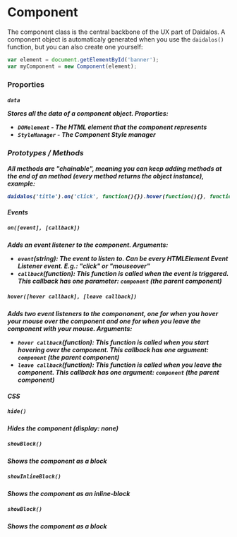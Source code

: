 # Component <class>
The component class is the central backbone of the UX part of Daidalos.
A component object is automaticaly generated when you use the ```daidalos()``` function, but you can also create one yourself:
```javascript
var element = document.getElementById('banner');
var myComponent = new Component(element);
```

### Proporties
##### ```data``` <object>
Stores all the data of a component object.
Proporties:
* ```DOMelement```<element> - The HTML element that the component represents
* ```StyleManager```<ComponentStyleManager> - The Component Style manager

### Prototypes / Methods
All methods are "chainable", meaning you can keep adding methods at the end of an method (every method returns the object instance), example:
```javascript
daidalos('title').on('click', function(){}).hover(function(){}, function(){}).hide();
```
#### Events
##### ```on([event], [callback])```
Adds an event listener to the component.
Arguments:
* ```event```(string): The event to listen to. Can be every HTMLElement Event Listener event. E.g.: "click" or "mouseover"
* ```callback```(function): This function is called when the event is triggered. This callback has one parameter: ```component``` (the parent component)

##### ```hover([hover callback], [leave callback])```
Adds two event listeners to the compononent, one for when you hover your mouse over the component and one for when you leave the component with your mouse.
Arguments:
* ```hover callback```(function): This function is called when you start hovering over the component. This callback has one argument: ```component``` (the parent component)
* ```leave callback```(function): This function is called when you leave the component. This callback has one argument: ```component``` (the parent component)

#### CSS

##### ```hide()```
Hides the component (display: none)

##### ```showBlock()```
Shows the component as a block

##### ```showInlineBlock()```
Shows the component as an inline-block

##### ```showBlock()```
Shows the component as a block
